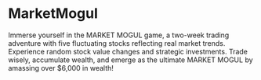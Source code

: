 # MarketMogul
Immerse yourself in the MARKET MOGUL game, a two-week trading adventure with five fluctuating stocks reflecting real market trends. Experience random stock value changes and strategic investments. Trade wisely, accumulate wealth, and emerge as the ultimate MARKET MOGUL by amassing over $6,000 in wealth!
